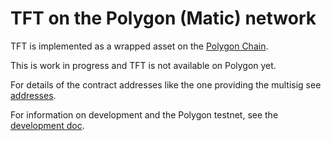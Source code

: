 # TFT on the Polygon (Matic) network

TFT is implemented as a wrapped asset on the [Polygon Chain](https://polygon.technology).

This is work in progress and TFT is not available on Polygon yet.

For details of the contract addresses like the one providing the multisig see [addresses](./addresses.md).

For information on development and the Polygon testnet, see the [development doc](./development.md).
